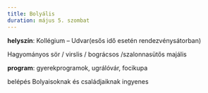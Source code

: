```yaml
---
title: Bolyális
duration: május 5. szombat
---
```


**helyszín**: Kollégium – Udvar(esős idő esetén rendezvénysátorban)

Hagyományos sör / virslis / bográcsos /szalonnasütős majális

**program**: gyerekprogramok, ugrálóvár, focikupa

belépés Bolyaisoknak és családjaiknak ingyenes
